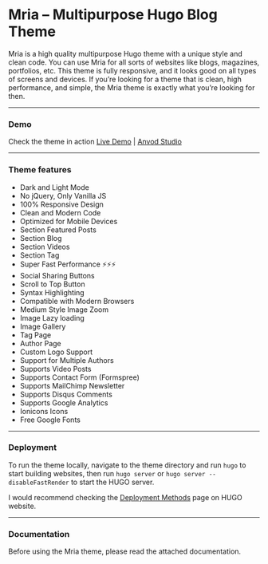 # Mria – Multipurpose Hugo Blog Theme

Mria is a high quality multipurpose Hugo theme with a unique style and clean code. You can use Mria for all sorts of websites like blogs, magazines, portfolios, etc. This theme is fully responsive, and it looks good on all types of screens and devices. If you’re looking for a theme that is clean, high performance, and simple, the Mria theme is exactly what you’re looking for then.

* * *

### Demo

Check the theme in action [Live Demo](https://mria-hugo.netlify.app/) |
[Anvod Studio](https://themeforest.net/user/anvodstudio)

* * *

### Theme features

- Dark and Light Mode
- No jQuery, Only Vanilla JS
- 100% Responsive Design
- Clean and Modern Code
- Optimized for Mobile Devices
- Section Featured Posts
- Section Blog
- Section Videos
- Section Tag
- Super Fast Performance ⚡⚡⚡
- Social Sharing Buttons
- Scroll to Top Button
- Syntax Highlighting
- Compatible with Modern Browsers
- Medium Style Image Zoom
- Image Lazy loading
- Image Gallery
- Tag Page
- Author Page
- Custom Logo Support
- Support for Multiple Authors
- Supports Video Posts
- Supports Contact Form (Formspree)
- Supports MailChimp Newsletter
- Supports Disqus Comments
- Supports Google Analytics
- Ionicons Icons
- Free Google Fonts

* * *

### Deployment

To run the theme locally, navigate to the theme directory and run `hugo` to start building websites, then run `hugo server` or `hugo server --disableFastRender` to start the HUGO server.

I would recommend checking the [Deployment Methods](https://gohugo.io/hosting-and-deployment/) page on HUGO website.

* * *

### Documentation

Before using the Mria theme, please read the attached documentation.